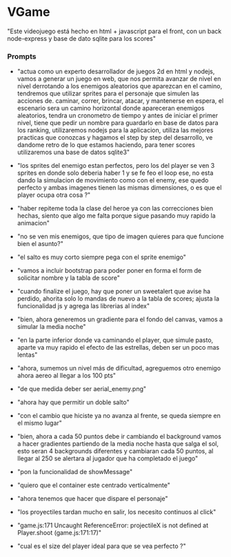 # VGame
"Este videojuego está hecho en html + javascript para el front, con un back node-express y base de dato sqlite para los scores"


### Prompts
* "actua como un experto desarrollador de juegos 2d en html y nodejs, vamos a generar un juego en web, que nos permita avanzar de nivel en nivel derrotando a los enemigos aleatorios que aparezcan en el camino, tendremos que utilizar sprites para el personaje que simulen las acciones de. caminar, correr, brincar, atacar, y mantenerse en espera, el escenario sera un camino horizontal donde apareceran enemigos aleatorios, tendra un cronometro de tiempo y antes de iniciar el primer nivel, tiene que pedir un nombre para guardarlo en base de datos para los ranking, utilizaremos nodejs para la aplicacion, utiliza las mejores practicas que conozcas y hagamos el step by step del desarrollo, ve dandome retro de lo que estamos haciendo, para tener scores utilizaremos una base de datos sqlite3"

* "los sprites del enemigo estan perfectos, pero los del player se ven 3 sprites en donde solo deberia haber 1 y se fe feo el loop ese, no esta dando la simulacion de movimiento como con el enemy, ese quedo perfecto y ambas imagenes tienen las mismas dimensiones, o es que el player ocupa otra cosa ?"
 
* "haber repiteme toda la clase del heroe ya con las correcciones bien hechas,  siento que algo me falta porque sigue pasando muy rapido la animacion"
 
* "no se ven mis enemigos, que tipo de imagen quieres para que funcione bien el asunto?"
 
* "el salto es muy corto siempre pega con el sprite enemigo"
 
* "vamos a incluir bootstrap para poder poner en forma el form de solicitar nombre y la tabla de score"
 
* "cuando finalize el juego, hay que poner un sweetalert que avise ha perdido, ahorita solo lo mandas de nuevo a la tabla de scores;  ajusta la funcionalidad js y agrega las librerias al index"
 
* "bien, ahora generemos un gradiente para el fondo del canvas, vamos a simular la media noche"
 
* "en la parte inferior donde va caminando el player, que simule pasto, aparte va muy rapido el efecto de las estrellas, deben ser un poco mas lentas"
 
* "ahora, sumemos un nivel más de dificultad, agreguemos otro enemigo ahora aereo al llegar a los 100 pts"
 
* "de que medida deber ser aerial_enemy.png"
 
* "ahora hay que permitir un doble salto"
 
* "con el cambio que hiciste ya no avanza al frente, se queda siempre en el mismo lugar"
 
* "bien, ahora a cada 50 puntos debe ir cambiando el background vamos a hacer gradientes partiendo de la media noche hasta que salga el sol, esto seran 4 backgrounds diferentes y cambiaran cada 50 puntos, al llegar al 250 se alertara al jugador que ha completado el juego"
 
* "pon la funcionalidad de showMessage"

* "quiero que el container este centrado verticalmente"

* "ahora tenemos que hacer que dispare el personaje"

* "los proyectiles tardan mucho en salir, los necesito continuos al click"

* "game.js:171 Uncaught ReferenceError: projectileX is not defined
at Player.shoot (game.js:171:17)"

* "cual es el size del player ideal para que se vea perfecto ?"